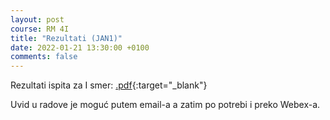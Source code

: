 ```yaml
---
layout: post
course: RM 4I
title: "Rezultati (JAN1)"
date: 2022-01-21 13:30:00 +0100
comments: false
---
```


Rezultati ispita za I smer: 
[.pdf](/courses/rm/results/2021_2022_I/RM_2021_2022_I.pdf){:target="_blank"}

Uvid u radove je moguć putem email-a a zatim po potrebi i preko Webex-a.
